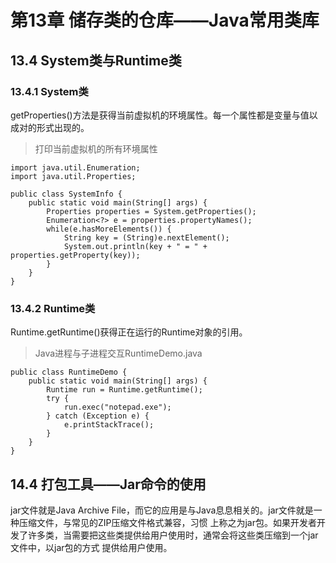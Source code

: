 # 第13章 储存类的仓库——Java常用类库

## 13.4 System类与Runtime类

### 13.4.1 System类

getProperties()方法是获得当前虚拟机的环境属性。每一个属性都是变量与值以成对的形式出现的。

> 打印当前虚拟机的所有环境属性

    import java.util.Enumeration;
    import java.util.Properties;
    
    public class SystemInfo {
    	public static void main(String[] args) {
    		Properties properties = System.getProperties();
    		Enumeration<?> e = properties.propertyNames();
    		while(e.hasMoreElements()) {
    			String key = (String)e.nextElement();
    			System.out.println(key + " = " + properties.getProperty(key));
    		}
    	}
    }

### 13.4.2 Runtime类

Runtime.getRuntime()获得正在运行的Runtime对象的引用。

> Java进程与子进程交互RuntimeDemo.java

    public class RuntimeDemo {
    	public static void main(String[] args) {
    		Runtime run = Runtime.getRuntime();
    		try {
    			run.exec("notepad.exe");
    		} catch (Exception e) {
    			e.printStackTrace();
    		}
    	}
    }

## 14.4 打包工具——Jar命令的使用

jar文件就是Java Archive File，而它的应用是与Java息息相关的。jar文件就是一种压缩文件，与常见的ZIP压缩文件格式兼容，习惯
上称之为jar包。如果开发者开发了许多类，当需要把这些类提供给用户使用时，通常会将这些类压缩到一个jar文件中，以jar包的方式
提供给用户使用。

















